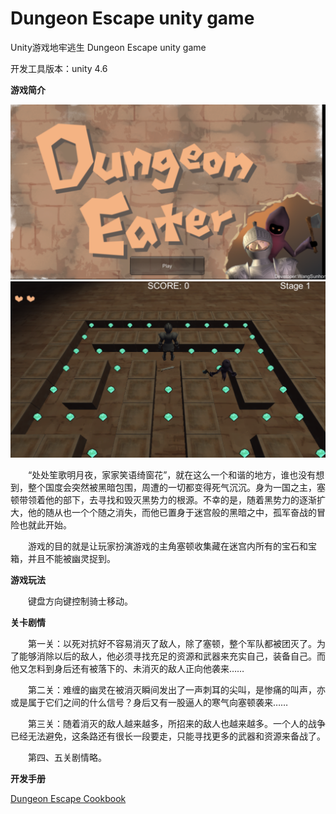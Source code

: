 # Dungeon Escape unity game
Unity游戏地牢逃生 Dungeon Escape unity game

开发工具版本：unity 4.6

**游戏简介**

![screenshot][1]
![screenshot][2]

　　“处处笙歌明月夜，家家笑语绮窗花”，就在这么一个和谐的地方，谁也没有想到，整个国度会突然被黑暗包围，周遭的一切都变得死气沉沉。身为一国之主，塞顿带领着他的部下，去寻找和毁灭黑势力的根源。不幸的是，随着黑势力的逐渐扩大，他的随从也一个个随之消失，而他已置身于迷宫般的黑暗之中，孤军奋战的冒险也就此开始。

　　游戏的目的就是让玩家扮演游戏的主角塞顿收集藏在迷宫内所有的宝石和宝箱，并且不能被幽灵捉到。

**游戏玩法**

　　键盘方向键控制骑士移动。

**关卡剧情**

　　第一关：以死对抗好不容易消灭了敌人，除了塞顿，整个军队都被团灭了。为了能够消除以后的敌人，他必须寻找充足的资源和武器来充实自己，装备自己。而他又怎料到身后还有被落下的、未消灭的敌人正向他袭来……
  
　　第二关：难缠的幽灵在被消灭瞬间发出了一声刺耳的尖叫，是惨痛的叫声，亦或是属于它们之间的什么信号？身后又有一股逼人的寒气向塞顿袭来……
  
　　第三关：随着消灭的敌人越来越多，所招来的敌人也越来越多。一个人的战争已经无法避免，这条路还有很长一段要走，只能寻找更多的武器和资源来备战了。
  
　　第四、五关剧情略。

**开发手册**

[Dungeon Escape Cookbook][3]


  [1]: https://github.com/wangsunhong/Dungeon-Escape-unity-game/blob/master/screenshot.png
  [2]: https://github.com/wangsunhong/Dungeon-Escape-unity-game/blob/master/screenshot2.png
  [3]: https://github.com/wangsunhong/Dungeon-Escape-unity-game/blob/master/Dungeon%20Escape%20Cookbook.pdf
